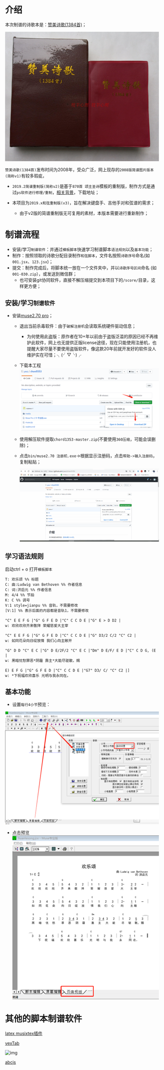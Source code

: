 #  介绍

本次制谱的诗歌本是：[赞美诗歌(1384首)](1353+31短歌)；

![1550461063334](media/1550461063334.png)

`赞美诗歌(1384首)`发布时间为2008年，受众广泛，网上现存的`2008版简谱图片版本(简称v1)`有较多瑕疵，

- `2019.2简谱重制版(简称v2)`是基于`870首 颂主圣诗`模板的重制版，制作方式是通过`ps软件进行修理/重制`，[相关背景](https://mp.weixin.qq.com/s/zCDR5XIvoTCfuISDh_yGwg)，下载地址；

- 本项目为`2019.x和弦重制版(v3)`，旨在解决键盘手、吉他手对和弦谱的需求；

  - 由于v2版的简谱重制版无可复用的素材，本版本需要进行重新制作；

    



# 制谱流程

- 安装/学习`制谱软件`：并通过`模板脚本`快速学习制谱脚本`语法规则`以及`基本功能`；
- 制作：按照领取的诗歌分配目录制作`和弦脚本`，文件名按照`诗歌序号`命名(如 `001.jsx`、`123.jsx`)；
- 提交：制作完成后，将脚本统一放在一个文件夹中，并以`诗歌序号区间`命名 (如`001-030.zip`），或发送到微信群；
  - 也可安装git协同软件，直接不解压缩提交到本项目下的`/score/`目录，这样更方便；



## 安装/学习`制谱软件`

- 安装[muse2.70 pro](http://www.hanchuang.net/forum.php?mod=viewthread&tid=9712)；

  - 退出当前杀毒软件：由于`破解注册机`会读取系统硬件驱动信息；
    - 为何使用此盗版：原作者在10+年以前由于盗版泛滥的原因已经不再维护此软件，网上也无提供正版license途径，现在只能使用注册机，也提醒大家尽量不要使用盗版软件，像这款20年前就开发好的软件没人维护实在可惜；╮(╯▽╰)╭
  - 下载本工程![1550479332840](media/1550479332840.png)

  - 使用解压软件提取`chord1353-master.zip`(不要使用`360压缩`，可能会误删除)；

  - 点击`bin/muse2.70 注册机.exe`->根据显示注册码，点击`帮助->输入注册码`，复制粘贴；

    ![](/media/op1.gif)

    

## 学习语法规则

启动ctrl + o 打开`模板脚本`

```
T: 欢乐颂 %% 标题
C: 曲:Ludwig van Bethoven %% 作者信息
C: 词:洪启元 %% 作者信息
M: 4/4 %% 节拍
K: C %% 调号
V:1 style=jianpu %% 音轨，不需要修改
[V:1] %% 表示后面的内容都是音轨1，不需要修改

"C" E E F G |"G" G F E D |"C" C C D E |"G" E > D D2 |
w: 欢欣欢欣齐来敬拜 荣耀慈爱大主宰

"C" E E F G |"G" G F E D |"C" C C D E |"G" D3/2 C/2 "C" C2 |
w: 如同花朵向日绽放情 我们心向主敞开

"G" D D "C" E C |"G" D E/2F/2 "C" E C |"Dm" D E/F/ E D |"C" C D G, (E |
w: 黑暗忧愁罪恶*阴霾 靠主*大能尽驱散，赐

E) E F G |"G" G F E D |"C" C C D E |"G7" D3/ C/ "C" C2 |]
w: *下祝福欢欣喜乐 光明与我永同在。

```

## 基本功能

- 设置`每行4小节`预览：

![1550478492457](media/1550478492457.png)

- 点击预览![1550478531841](media/1550478531841.png)



# 其他的脚本制谱软件

[latex musixtex插件](https://blog.csdn.net/u012136352/article/details/80027125)

[vexTab](https://www.52cmajor.com/doc?doc=vextab)

![img](https://img3.doubanio.com/view/group_topic/large/public/p101500172.jpg)

[abcjs](https://github.com/paulrosen/abcjs)


